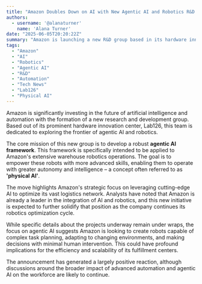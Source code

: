 ```yaml
---
title: "Amazon Doubles Down on AI with New Agentic AI and Robotics R&D Group"
authors:
  - username: '@alanaturner'
    name: 'Alana Turner'
date: "2025-06-05T20:20:22Z"
summary: "Amazon is launching a new R&D group based in its hardware innovation center, Lab126, focused on developing an agentic AI framework primarily to enhance its warehouse robotics operations and advance 'physical AI'."
tags:
  - "Amazon"
  - "AI"
  - "Robotics"
  - "Agentic AI"
  - "R&D"
  - "Automation"
  - "Tech News"
  - "Lab126"
  - "Physical AI"
---
```


Amazon is significantly investing in the future of artificial intelligence and automation with the formation of a new research and development group. Based out of its prominent hardware innovation center, Lab126, this team is dedicated to exploring the frontier of agentic AI and robotics.

The core mission of this new group is to develop a robust **agentic AI framework**. This framework is specifically intended to be applied to Amazon's extensive warehouse robotics operations. The goal is to empower these robots with more advanced skills, enabling them to operate with greater autonomy and intelligence – a concept often referred to as **'physical AI'**.

The move highlights Amazon's strategic focus on leveraging cutting-edge AI to optimize its vast logistics network. Analysts have noted that Amazon is already a leader in the integration of AI and robotics, and this new initiative is expected to further solidify that position as the company continues its robotics optimization cycle.

While specific details about the projects underway remain under wraps, the focus on agentic AI suggests Amazon is looking to create robots capable of complex task planning, adapting to changing environments, and making decisions with minimal human intervention. This could have profound implications for the efficiency and scalability of its fulfillment centers.

The announcement has generated a largely positive reaction, although discussions around the broader impact of advanced automation and agentic AI on the workforce are likely to continue.
